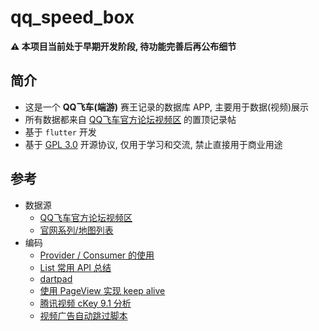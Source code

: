 # qq_speed_box

**⚠️ 本项目当前处于早期开发阶段, 待功能完善后再公布细节**

## 简介
- 这是一个 **QQ飞车(端游)** 赛王记录的数据库 APP, 主要用于数据(视频)展示
- 所有数据都来自 [QQ飞车官方论坛视频区](https://speed.gamebbs.qq.com/forum.php?mod=forumdisplay&fid=30673) 的置顶记录帖
- 基于 `flutter` 开发
- 基于 [GPL 3.0](https://github.com/SublimeCT/qq_speed_box/blob/master/LICENSE) 开源协议, 仅用于学习和交流, 禁止直接用于商业用途

## 参考

- 数据源
  - [QQ飞车官方论坛视频区](https://speed.gamebbs.qq.com/forum.php?mod=forumdisplay&fid=30673)
  - [官网系列/地图列表](http://speed.qq.com/web201008/page/race.shtml)
- 编码
  - [Provider / Consumer 的使用](https://blog.csdn.net/u013894711/article/details/102782366)
  - [List 常用 API 总结](https://blog.csdn.net/ffa_ijj/article/details/85051156)
  - [dartpad](https://dartpad.cn/)
  - [使用 PageView 实现 keep alive](https://zhuanlan.zhihu.com/p/58582876)
  - [腾讯视频 cKey 9.1 分析](https://zsaim.github.io/2019/05/06/Tencent-cKey9.1-Analysis/)
  - [视频广告自动跳过脚本](https://greasyfork.org/zh-CN/scripts/394637-%E8%A7%86%E9%A2%91%E5%B9%BF%E5%91%8A%E8%87%AA%E5%8A%A8%E8%B7%B3%E8%BF%87/feedback)